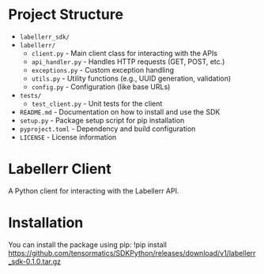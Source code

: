# Project Structure

- `labellerr_sdk/`
- `labellerr/`
  - `client.py` - Main client class for interacting with the APIs
  - `api_handler.py` - Handles HTTP requests (GET, POST, etc.)
  - `exceptions.py` - Custom exception handling
  - `utils.py` - Utility functions (e.g., UUID generation, validation)
  - `config.py` - Configuration (like base URLs)
- `tests/`
  - `test_client.py` - Unit tests for the client
- `README.md` - Documentation on how to install and use the SDK
- `setup.py` - Package setup script for pip installation
- `pyproject.toml` - Dependency and build configuration
- `LICENSE` - License information

# Labellerr Client

A Python client for interacting with the Labellerr API.

# Installation

You can install the package using pip:
!pip install https://github.com/tensormatics/SDKPython/releases/download/v1/labellerr_sdk-0.1.0.tar.gz
